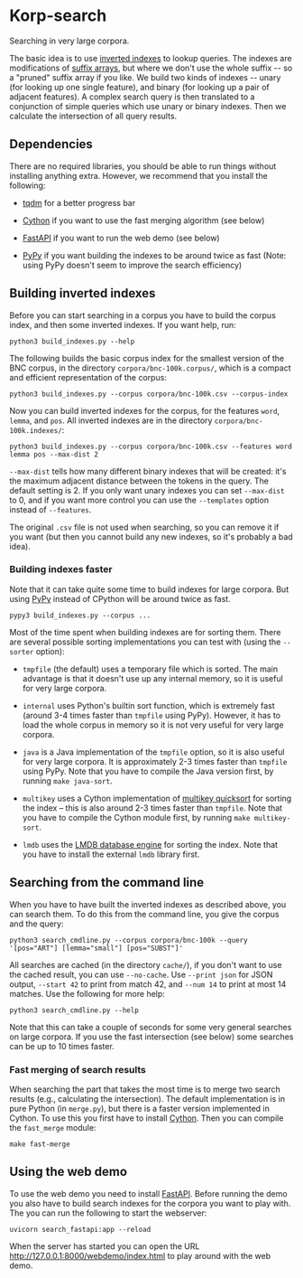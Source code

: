 
# Korp-search

Searching in very large corpora.

The basic idea is to use [inverted indexes](https://en.wikipedia.org/wiki/Inverted_index) to lookup queries. 
The indexes are modifications of [suffix arrays](https://en.wikipedia.org/wiki/Suffix_array), but where we don't use the whole suffix -- so a "pruned" suffix array if you like. 
We build two kinds of indexes -- unary (for looking up one single feature), and binary (for looking up a pair of adjacent features). 
A complex search query is then translated to a conjunction of simple queries which use unary or binary indexes. 
Then we calculate the intersection of all query results.

## Dependencies

There are no required libraries, you should be able to run things without installing anything extra. 
However, we recommend that you install the following:

- [tqdm](https://pypi.org/project/tqdm/) for a better progress bar

- [Cython](https://pypi.org/project/cython/) if you want to use the fast merging algorithm (see below)

- [FastAPI](https://pypi.org/project/fastapi/) if you want to run the web demo (see below)

- [PyPy](https://www.pypy.org/) if you want building the indexes to be around twice as fast
  (Note: using PyPy doesn't seem to improve the search efficiency)

## Building inverted indexes

Before you can start searching in a corpus you have to build the corpus index, and then some inverted indexes. If you want help, run:

    python3 build_indexes.py --help

The following builds the basic corpus index for the smallest version of the BNC corpus, in the directory `corpora/bnc-100k.corpus/`, which is a compact and efficient representation of the corpus:

    python3 build_indexes.py --corpus corpora/bnc-100k.csv --corpus-index

Now you can build inverted indexes for the corpus, for the features `word`, `lemma`, and `pos`. All inverted indexes are in the directory `corpora/bnc-100k.indexes/`:

    python3 build_indexes.py --corpus corpora/bnc-100k.csv --features word lemma pos --max-dist 2

`--max-dist` tells how many different binary indexes that will be created: 
it's the maximum adjacent distance between the tokens in the query. The default setting is 2. 
If you only want unary indexes you can set `--max-dist` to 0, 
and if you want more control you can use the `--templates` option instead of `--features`.

The original `.csv` file is not used when searching, so you can remove it if you want 
(but then you cannot build any new indexes, so it's probably a bad idea).

### Building indexes faster

Note that it can take quite some time to build indexes for large corpora. 
But using [PyPy](https://www.pypy.org/) instead of CPython will be around twice as fast.

    pypy3 build_indexes.py --corpus ...

Most of the time spent when building indexes are for sorting them. 
There are several possible sorting implementations you can test with (using the `--sorter` option):

- `tmpfile` (the default) uses a temporary file which is sorted. 
  The main advantage is that it doesn't use up any internal memory, so it is useful for very large corpora.

- `internal` uses Python's builtin sort function, which is extremely fast
  (around 3-4 times faster than `tmpfile` using PyPy).
  However, it has to load the whole corpus in memory so it is not very useful for very large corpora.

- `java` is a Java implementation of the `tmpfile` option, so it is also useful for very large corpora. 
  It is approximately 2-3 times faster than `tmpfile` using PyPy.
  Note that you have to compile the Java version first, by running `make java-sort`.

- `multikey` uses a Cython implementation of [multikey quicksort](https://en.wikipedia.org/wiki/Multi-key_quicksort)
  for sorting the index – this is also around 2-3 times faster than `tmpfile`.
  Note that you have to compile the Cython module first, by running `make multikey-sort`.

- `lmdb` uses the [LMDB database engine](https://lmdb.readthedocs.io/) for sorting the index.
  Note that you have to install the external `lmdb` library first.

## Searching from the command line

When you have to have built the inverted indexes as described above, you can search them.
To do this from the command line, you give the corpus and the query:

    python3 search_cmdline.py --corpus corpora/bnc-100k --query '[pos="ART"] [lemma="small"] [pos="SUBST"]'

All searches are cached (in the directory `cache/`), if you don't want to use the cached result, you can use `--no-cache`. 
Use `--print json` for JSON output, `--start 42` to print from match 42, and `--num 14` to print at most 14 matches. 
Use the following for more help: 

    python3 search_cmdline.py --help

Note that this can take a couple of seconds for some very general searches on large corpora. 
If you use the fast intersection (see below) some searches can be up to 10 times faster.

### Fast merging of search results

When searching the part that takes the most time is to merge two search results (e.g., calculating the intersection). 
The default implementation is in pure Python (in `merge.py`), but there is a faster version implemented in Cython. 
To use this you first have to install [Cython](https://cython.readthedocs.io/en/stable/src/quickstart/install.html). 
Then you can compile the `fast_merge` module:

    make fast-merge


## Using the web demo

To use the web demo you need to install [FastAPI](https://pypi.org/project/fastapi/). 
Before running the demo you also have to build search indexes for the corpora you want to play with. 
The you can run the following to start the webserver:

    uvicorn search_fastapi:app --reload

When the server has started you can open the URL <http://127.0.0.1:8000/webdemo/index.html> to play around with the web demo.

